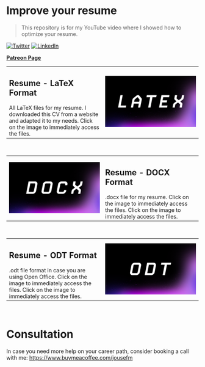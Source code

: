Improve your resume 
================

> This repository is for my YouTube video where I showed how to optimize your resume. 

[![Twitter](https://img.shields.io/twitter/follow/Jousefm2.svg?label=Follow&style=social)](https://twitter.com/Jousefm2) [![LinkedIn](https://img.shields.io/badge/style--5eba00.svg?label=LinkedIn&logo=linkedin&style=social)](https://www.linkedin.com/in/jousefmurad/)

**[Patreon Page](https://www.patreon.com/theengiineer)**

<table width="100%">
    <tr>
        <td width="50%">
            <H2>Resume - LaTeX Format</H2>
            All LaTeX files for my resume. I downloaded this CV from a website and adapted it to my needs.
            Click on the image to immediately access the files. 
        <td width="50%"><a href="https://github.com/jousefm/CV/tree/master/CV%20LaTeX"><img alt="LaTeX Resume" src="Images/latex.png"/></a></td>
    </tr>
</table>
<br/>

<table width="100%">
    <tr>
        <td width="50%">
        <a href="https://github.com/jousefm/CV/tree/master/CV_docx"><img alt="DOCX Resume" src="Images/docx.png"/></a>
        <td width="50%"><H2>Resume - DOCX Format</H2>
            .docx file for my resume.  Click on the image to immediately access the files. Click on the image to immediately access the files.</td>
    </tr>
</table>
<br/>

<table width="100%">
    <tr>
        <td width="50%">
            <H2>Resume - ODT Format</H2>
            .odt file format in case you are using Open Office. Click on the image to immediately access the files. Click on the image to immediately access the files.
        <td width="50%"><a href="https://github.com/jousefm/CV/tree/master/CV_OpenOffice/"><img alt="OpenOffice Resume" src="Images/odt.png"/></a></td>
    </tr>
</table>
<br/>


Consultation
================

In case you need more help on your career path, consider booking a call with me: https://www.buymeacoffee.com/jousefm